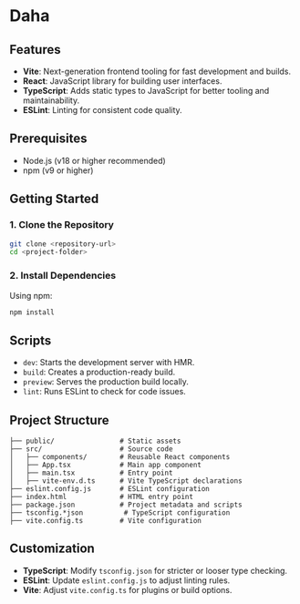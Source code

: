 # Daha
## Features
- **Vite**: Next-generation frontend tooling for fast development and builds.
- **React**: JavaScript library for building user interfaces.
- **TypeScript**: Adds static types to JavaScript for better tooling and maintainability.
- **ESLint**: Linting for consistent code quality.

## Prerequisites
- Node.js (v18 or higher recommended)
- npm (v9 or higher)

## Getting Started

### 1. Clone the Repository
```bash
git clone <repository-url>
cd <project-folder>
```

### 2. Install Dependencies
Using npm:
```bash
npm install
```

## Scripts
- `dev`: Starts the development server with HMR.
- `build`: Creates a production-ready build.
- `preview`: Serves the production build locally.
- `lint`: Runs ESLint to check for code issues.

## Project Structure
```
├── public/                # Static assets
├── src/                   # Source code
│   ├── components/        # Reusable React components
│   ├── App.tsx            # Main app component
│   ├── main.tsx           # Entry point
│   ├── vite-env.d.ts      # Vite TypeScript declarations
├── eslint.config.js       # ESLint configuration
├── index.html             # HTML entry point
├── package.json           # Project metadata and scripts
├── tsconfig.*json          # TypeScript configuration
├── vite.config.ts         # Vite configuration
```

## Customization
- **TypeScript**: Modify `tsconfig.json` for stricter or looser type checking.
- **ESLint**: Update `eslint.config.js` to adjust linting rules.
- **Vite**: Adjust `vite.config.ts` for plugins or build options.
